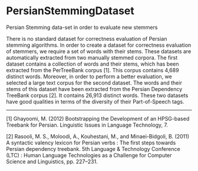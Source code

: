 # PersianStemmingDataset
Persian Stemming data-set in order to evaluate new stemmers

There is no standard dataset for correctness evaluation of Persian stemming algorithms. In order to create a dataset for correctness evaluation of stemmers, we require a set of words with their stems. These datasets are automatically extracted from two manually stemmed corpora. The first dataset contains a collection of words and their stems, which has been extracted from the PerTreeBank corpus [1]. This corpus contains 4,689 distinct words. Moreover, in order to perform a better evaluation, we selected a large text corpus for the second dataset. The words and their stems of this dataset have been extracted from the Persian Dependency TreeBank corpus [2]. It contains 26,913 distinct words. These two datasets have good qualities in terms of the diversity of their Part-of-Speech tags.

---
[1] Ghayoomi, M. (2012) Bootstrapping the Development of an HPSG-based Treebank for Persian. Linguistic Issues in Language Technology, 7.

[2] Rasooli, M. S., Moloodi, A., Kouhestani, M., and Minaei-Bidgoli, B. (2011) A syntactic valency lexicon for Persian verbs : The first steps towards Persian dependency treebank. 5th Language & Technology Conference (LTC) : Human Language Technologies as a Challenge for Computer Science and Linguistics, pp. 227–231.
